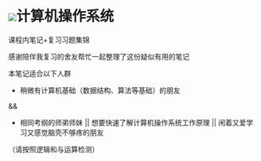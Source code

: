 # ![](https://www.kernel.org/theme/images/logos/tux.png)计算机操作系统

课程内笔记+复习习题集锦

感谢陪伴我复习的舍友帮忙一起整理了这份疑似有用的笔记

本笔记适合以下人群
* 稍微有计算机基础（数据结构、算法等基础）的朋友

&&
* 相同考纲的师弟师妹 || 想要快速了解计算机操作系统工作原理 || 闲着又爱学习又感觉脑壳不够疼的朋友

（请按照逻辑和与运算检测）


